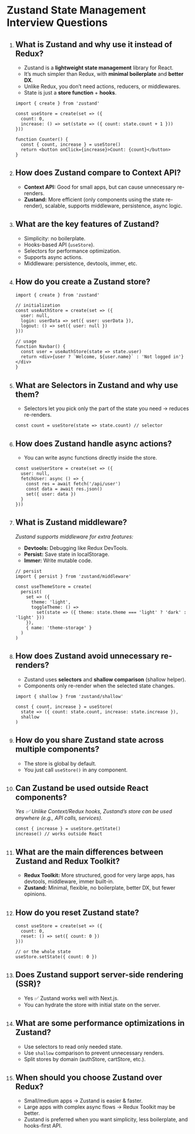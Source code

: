 # Zustand State Management Interview Questions

1. ## **What is Zustand and why use it instead of Redux?**

   - Zustand is a **lightweight state management** library for React.
   - It’s much simpler than Redux, with **minimal boilerplate** and **better
     DX**.
   - Unlike Redux, you don’t need actions, reducers, or middlewares.
   - State is just a **store function** + **hooks**.

   ```tsx
   import { create } from 'zustand'

   const useStore = create(set => ({
     count: 0,
     increase: () => set(state => ({ count: state.count + 1 }))
   }))

   function Counter() {
     const { count, increase } = useStore()
     return <button onClick={increase}>Count: {count}</button>
   }
   ```

2. ## **How does Zustand compare to Context API?**

   - **Context API:** Good for small apps, but can cause unnecessary re-renders.
   - **Zustand:** More efficient (only components using the state re-render),
     scalable, supports middleware, persistence, async logic.

3. ## **What are the key features of Zustand?**

   - Simplicity: no boilerplate.
   - Hooks-based API (`useStore`).
   - Selectors for performance optimization.
   - Supports async actions.
   - Middleware: persistence, devtools, immer, etc.

4. ## **How do you create a Zustand store?**

   ```tsx
   import { create } from 'zustand'

   // initialization
   const useAuthStore = create(set => ({
     user: null,
     login: userData => set({ user: userData }),
     logout: () => set({ user: null })
   }))

   // usage
   function Navbar() {
     const user = useAuthStore(state => state.user)
     return <div>{user ? `Welcome, ${user.name}` : 'Not logged in'}</div>
   }
   ```

5. ## **What are Selectors in Zustand and why use them?**

   - Selectors let you pick only the part of the state you need → reduces
     re-renders.

   ```tsx
   const count = useStore(state => state.count) // selector
   ```

6. ## **How does Zustand handle async actions?**

   - You can write async functions directly inside the store.

   ```tsx
   const useUserStore = create(set => ({
     user: null,
     fetchUser: async () => {
       const res = await fetch('/api/user')
       const data = await res.json()
       set({ user: data })
     }
   }))
   ```

7. ## **What is Zustand middleware?**

   _Zustand supports middleware for extra features:_

   - **Devtools:** Debugging like Redux DevTools.
   - **Persist:** Save state in localStorage.
   - **Immer:** Write mutable code.

   ```tsx
   // persist
   import { persist } from 'zustand/middleware'

   const useThemeStore = create(
     persist(
       set => ({
         theme: 'light',
         toggleTheme: () =>
           set(state => ({ theme: state.theme === 'light' ? 'dark' : 'light' }))
       }),
       { name: 'theme-storage' }
     )
   )
   ```

8. ## **How does Zustand avoid unnecessary re-renders?**

   - Zustand uses **selectors** and **shallow comparison** (shallow helper).
   - Components only re-render when the selected state changes.

   ```tsx
   import { shallow } from 'zustand/shallow'

   const { count, increase } = useStore(
     state => ({ count: state.count, increase: state.increase }),
     shallow
   )
   ```

9. ## **How do you share Zustand state across multiple components?**

   - The store is global by default.
   - You just call `useStore()` in any component.

10. ## **Can Zustand be used outside React components?**

    _Yes ✅ Unlike Context/Redux hooks, Zustand’s store can be used anywhere
    (e.g., API calls, services)._

    ```tsx
    const { increase } = useStore.getState()
    increase() // works outside React
    ```

11. ## **What are the main differences between Zustand and Redux Toolkit?**

    - **Redux Toolkit:** More structured, good for very large apps, has
      devtools, middleware, immer built-in.
    - **Zustand:** Minimal, flexible, no boilerplate, better DX, but fewer
      opinions.

12. ## **How do you reset Zustand state?**

    ```tsx
    const useStore = create(set => ({
      count: 0,
      reset: () => set({ count: 0 })
    }))

    // or the whole state
    useStore.setState({ count: 0 })
    ```

13. ## **Does Zustand support server-side rendering (SSR)?**

    - Yes ✅ Zustand works well with Next.js.
    - You can hydrate the store with initial state on the server.

14. ## **What are some performance optimizations in Zustand?**

    - Use selectors to read only needed state.
    - Use `shallow` comparison to prevent unnecessary renders.
    - Split stores by domain (authStore, cartStore, etc.).

15. ## **When should you choose Zustand over Redux?**

    - Small/medium apps → Zustand is easier & faster.
    - Large apps with complex async flows → Redux Toolkit may be better.
    - Zustand is preferred when you want simplicity, less boilerplate, and
      hooks-first API.

